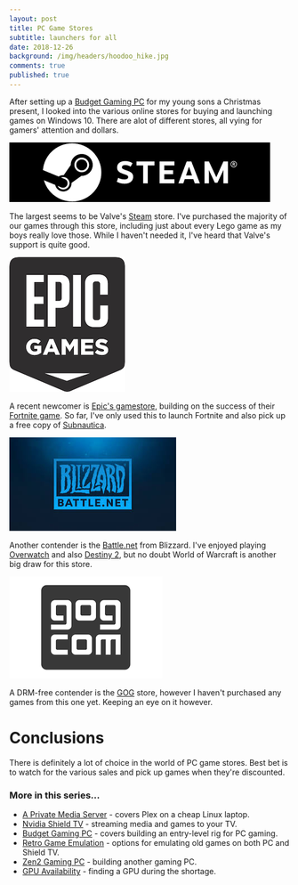```yaml
---
layout: post
title: PC Game Stores
subtitle: launchers for all
date: 2018-12-26
background: /img/headers/hoodoo_hike.jpg
comments: true
published: true
---
```


After setting up a [Budget Gaming PC](/2018/11/09/budget_pc_gaming) for my young sons a Christmas present, I looked into the various online stores for buying and launching games on Windows 10.  There are alot of different stores, all vying for gamers' attention and dollars.


<img src="/img/posts/pc_game_stores_steam.png" class="img-fluid" />

The largest seems to be Valve's [Steam](https://store.steampowered.com/) store.  I've purchased the majority of our games through this store, including just about every Lego game as my boys really love those.  While I haven't needed it, I've heard that Valve's support is quite good.


<img src="/img/posts/pc_game_stores_epic.png" class="img-fluid" />

A recent newcomer is [Epic's gamestore](https://www.epicgames.com/store/en-US/), building on the success of their [Fortnite game](https://www.epicgames.com/fortnite/).  So far, I've only used this to launch Fortnite and also pick up a free copy of [Subnautica](https://unknownworlds.com/subnautica/).

<img src="/img/posts/pc_game_stores_blizzard.png" class="img-fluid" />

Another contender is the [Battle.net](https://www.blizzard.com/en-us/?ref=battle.net) from Blizzard.  I've enjoyed playing [Overwatch](https://playoverwatch.com/en-us/) and also [Destiny 2](https://us.shop.battle.net/en-us/family/destiny-2), but no doubt World of Warcraft is another big draw for this store.

<img src="/img/posts/pc_game_stores_gog.png" class="img-fluid" />

A DRM-free contender is the [GOG](http://gog.com/) store, however I haven't purchased any games from this one yet.  Keeping an eye on it however.

# Conclusions

There is definitely a lot of choice in the world of PC game stores.  Best bet is to watch for the various sales and pick up games when they're discounted. 

### More in this series...
* [A Private Media Server](/2018/01/19/private_media_server/) - covers Plex on a cheap Linux laptop.
* [Nvidia Shield TV](/2018/10/08/shield_tv_gaming) - streaming media and games to your TV. 
* [Budget Gaming PC](/2018/11/09/budget_pc_gaming) - covers building an entry-level rig for PC gaming. 
* [Retro Game Emulation](/2018/12/15/retro_game_emu) - options for emulating old games on both PC and Shield TV. 
* [Zen2 Gaming PC](/2019/07/16/zen2_pc_gaming) - building another gaming PC. 
* [GPU Availability](/2021/12/12/xmas-gifts) - finding a GPU during the shortage.
